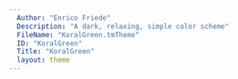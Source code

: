 ```yaml
---
  Author: "Enrico Friede"
  Description: "A dark, relaxing, simple color scheme"
  FileName: "KoralGreen.tmTheme"
  ID: "KoralGreen"
  Title: "KoralGreen"
  layout: theme
---
```

  